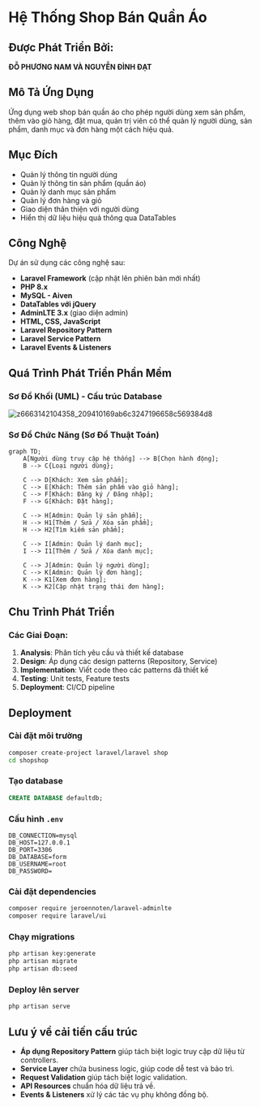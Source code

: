 # Hệ Thống Shop Bán Quần Áo

## Được Phát Triển Bởi:
**ĐỖ PHƯƠNG NAM VÀ NGUYỄN ĐÌNH ĐẠT**

## Mô Tả Ứng Dụng
Ứng dụng web shop bán quần áo cho phép người dùng xem sản phẩm, thêm vào giỏ hàng, đặt mua, quản trị viên có thể quản lý người dùng, sản phẩm, danh mục và đơn hàng một cách hiệu quả.

## Mục Đích
- Quản lý thông tin người dùng
- Quản lý thông tin sản phẩm (quần áo)
- Quản lý danh mục sản phẩm
- Quản lý đơn hàng và giỏ 
- Giao diện thân thiện với người dùng
- Hiển thị dữ liệu hiệu quả thông qua DataTables

## Công Nghệ
Dự án sử dụng các công nghệ sau:
- **Laravel Framework** (cập nhật lên phiên bản mới nhất)
- **PHP 8.x**
- **MySQL - Aiven**
- **DataTables với jQuery**
- **AdminLTE 3.x** (giao diện admin)
- **HTML, CSS, JavaScript**
- **Laravel Repository Pattern**
- **Laravel Service Pattern**
- **Laravel Events & Listeners**

## Quá Trình Phát Triển Phần Mềm
### Sơ Đồ Khối (UML) - Cấu trúc Database
![z6663142104358_209410169ab6c3247196658c569384d8](https://github.com/user-attachments/assets/39c12bcf-ffe1-4ea1-8c92-8d540ca3ecb9)


### Sơ Đồ Chức Năng (Sơ Đồ Thuật Toán)
```mermaid
graph TD;
    A[Người dùng truy cập hệ thống] --> B[Chọn hành động];
    B --> C{Loại người dùng};

    C --> D[Khách: Xem sản phẩm];
    C --> E[Khách: Thêm sản phẩm vào giỏ hàng];
    C --> F[Khách: Đăng ký / Đăng nhập];
    F --> G[Khách: Đặt hàng];

    C --> H[Admin: Quản lý sản phẩm];
    H --> H1[Thêm / Sửa / Xóa sản phẩm];
    H --> H2[Tìm kiếm sản phẩm];
    
    C --> I[Admin: Quản lý danh mục];
    I --> I1[Thêm / Sửa / Xóa danh mục];

    C --> J[Admin: Quản lý người dùng];
    C --> K[Admin: Quản lý đơn hàng];
    K --> K1[Xem đơn hàng];
    K --> K2[Cập nhật trạng thái đơn hàng];

```

## Chu Trình Phát Triển
### Các Giai Đoạn:
1. **Analysis**: Phân tích yêu cầu và thiết kế database
2. **Design**: Áp dụng các design patterns (Repository, Service)
3. **Implementation**: Viết code theo các patterns đã thiết kế
4. **Testing**: Unit tests, Feature tests
5. **Deployment**: CI/CD pipeline

## Deployment
### Cài đặt môi trường
```sh
composer create-project laravel/laravel shop
cd shopshop
```

### Tạo database
```sql
CREATE DATABASE defaultdb;
```

### Cấu hình `.env`
```env
DB_CONNECTION=mysql
DB_HOST=127.0.0.1
DB_PORT=3306
DB_DATABASE=form
DB_USERNAME=root
DB_PASSWORD=
```

### Cài đặt dependencies
```sh
composer require jeroennoten/laravel-adminlte
composer require laravel/ui
```

### Chạy migrations
```sh
php artisan key:generate
php artisan migrate
php artisan db:seed
```

### Deploy lên server
```sh
php artisan serve
```
## Lưu ý về cải tiến cấu trúc
- **Áp dụng Repository Pattern** giúp tách biệt logic truy cập dữ liệu từ controllers.
- **Service Layer** chứa business logic, giúp code dễ test và bảo trì.
- **Request Validation** giúp tách biệt logic validation.
- **API Resources** chuẩn hóa dữ liệu trả về.
- **Events & Listeners** xử lý các tác vụ phụ không đồng bộ.
